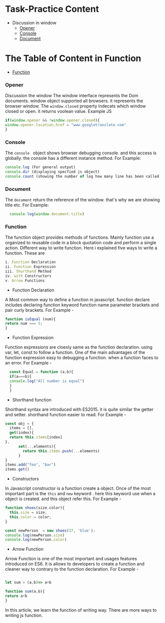 # Task-Practice Content


- Discussion in window
  - [Opener](#Opener)
  - [Console](#Console)
  - [Document](#Document)
    
 # The Table of Content in Function
- [Function](#Function)



### Opener
Discussion the window The window interface represents the Dom documents. window object supported all browsers. it represents the browser window.
The `window.closed` property indecats which window closed or open. it returns voolean value. Example JS
```js
if(window.opener && !window.opener.closed){
window.opener.location.href = "www.googletranslate.com"
}
```

 ### Console

The `console ` object shows browser debugging console. and this access is globally. the console has a different instance method. For Example: 
```js
console.log (For general output)
console.dir (displaying specfied js object)
console.count (showing the number of log how many line has been called)
```


### Document

  The `document` return the reference of the window. that's why we are showing title etc. For Example:

```js
  console.log(window.document.title)
```

### Function
The function object provides methods of functions. Mainly function use a organized to reusable code in a block quotation code and perform a single action. Different way to write function. Here i explained five ways to write a function. These are
```js
i. Function Declaration
ii. Function Expression
iii. Shorthand Method
iv. with Constructors
v. Arrow Functions

```
- Function Declaration
  
A Most common way to define a function in javascript. function declare includes declaring function keyword function name parameter brackets and pair curly brackets. For Example -

```js
function isEqual (num){
return num === 5;
}
```

- Function Expression
  
Function expressions are cloesly same as the function declaration. using var, let, const to follow a function. One of the main advantages of the function expression easy to debugging a function. when a function faces to  an error. For Example -

```js
  const Equal = function (a,b){
  if(a===b){
  console.log("All number is equal")
  }
  }
```

- Shorthand function
  
Shorthand syntax are introduced with ES2015. it is quite similar the getter and setter. shorthand function easier to read. For Example - 

```js
const obj = {
  items = [],
  get(index){
  return this.items[index]
},
      set(...elements){
        return this.items.push(...elements)
      }
}
items.add("foo", "bar")
items.get()
```

- Constructors

In Javascript constructor is a function create a object. Once of the most important part is the `this` and `new` keyword . here this keyword use when a object is created. and this object refer this. For Example -

```js
function shoes(size,color){
  this.size = size;
  this.color = color;
}

const newPerson  = new shoes(37, 'blue');
console.log(newPerson.size)
console.log(newPerson.color)

```

- Arrow Function

Arrow Function is one of the most important and usages features introduced on ES6. It is allows to developers to create a function and cleaner way to contrary to the function declaration. For Example - 

```js

let sum = (a,b)=> a+b

function sum(a,b){
return a+b
}

```

In this article, we learn the function of writing way. There are more ways to writing js function.


